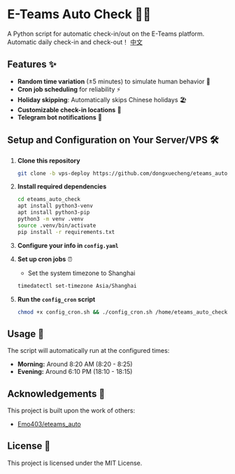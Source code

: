 # E-Teams Auto Check 👨‍💻

A Python script for automatic check-in/out on the E-Teams platform. Automatic daily check-in and check-out！
[中文](README_zh.md)

## Features ✨

- **Random time variation** (±5 minutes) to simulate human behavior 🎲
- **Cron job scheduling** for reliability ⚡
- **Holiday skipping**: Automatically skips Chinese holidays 🏖️
- **Customizable check-in locations** 📍
- **Telegram bot notifications** 📲


## Setup and Configuration on Your Server/VPS 🛠️

1. **Clone this repository**
   ```bash
   git clone -b vps-deploy https://github.com/dongxuecheng/eteams_auto_check.git
   ```

2. **Install required dependencies**
   ```bash
   cd eteams_auto_check
   apt install python3-venv
   apt install python3-pip
   python3 -m venv .venv  
   source .venv/bin/activate
   pip install -r requirements.txt
   ```

3. **Configure your info in `config.yaml`**

4. **Set up cron jobs** ⏰
   - Set the system timezone to Shanghai
   ```bash
   timedatectl set-timezone Asia/Shanghai
   ```

5. **Run the `config_cron` script**
   ```bash
   chmod +x config_cron.sh && ./config_cron.sh /home/eteams_auto_check
   ```

## Usage 📝

The script will automatically run at the configured times:
- **Morning:** Around 8:20 AM (8:20 - 8:25)
- **Evening:** Around 6:10 PM (18:10 - 18:15)

## Acknowledgements 🙏

This project is built upon the work of others:
- [Emo403/eteams_auto](https://github.com/Emo403/eteams_auto)

## License 📄

This project is licensed under the MIT License.
